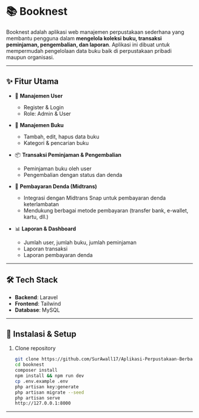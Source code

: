 # 📚 Booknest

Booknest adalah aplikasi web manajemen perpustakaan sederhana yang membantu pengguna dalam **mengelola koleksi buku, transaksi peminjaman, pengembalian, dan laporan**. Aplikasi ini dibuat untuk mempermudah pengelolaan data buku baik di perpustakaan pribadi maupun organisasi.

---

## ✨ Fitur Utama

* 👤 **Manajemen User**
  * Register & Login  
  * Role: Admin & User  

* 📖 **Manajemen Buku**
  * Tambah, edit, hapus data buku  
  * Kategori & pencarian buku  

* 📦 **Transaksi Peminjaman & Pengembalian**
  * Peminjaman buku oleh user  
  * Pengembalian dengan status dan denda  

* 💸 **Pembayaran Denda (Midtrans)**
  * Integrasi dengan Midtrans Snap untuk pembayaran denda keterlambatan  
  * Mendukung berbagai metode pembayaran (transfer bank, e-wallet, kartu, dll.)

* 📊 **Laporan & Dashboard**
  * Jumlah user, jumlah buku, jumlah peminjaman  
  * Laporan transaksi  
  * Laporan pembayaran denda

---

## 🛠️ Tech Stack

* **Backend**: Laravel
* **Frontend**: Tailwind
* **Database**: MySQL

---

## 🚀 Instalasi & Setup

1. Clone repository

   ```bash
   git clone https://github.com/SurAwall17/Aplikasi-Perpustakaan-Berbasis-Web.git
   cd booknest
   composer install
   npm install && npm run dev
   cp .env.example .env
   php artisan key:generate
   php artisan migrate --seed
   php artisan serve
   http://127.0.0.1:8000
   ```

---
